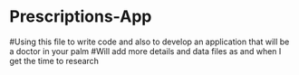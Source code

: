 # Prescriptions-App
#Using this file to write code and also to develop an application that will be a doctor in your palm
#Will add more details and data files as and when I get the time to research
